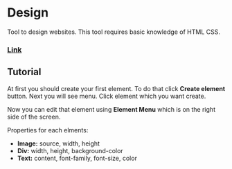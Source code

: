 # Design

Tool to design websites. This tool requires basic knowledge of HTML CSS.

### **[Link](https://wronadev.github.io/design/)**

## Tutorial
At first you should create your first element. To do that click **Create element** button. Next you will see menu. Click element which you want create.

Now you can edit that element using **Element Menu** which is on the right side of the screen.

Properties for each elments:
 * **Image:** source, width, height
 * **Div:** width, height, background-color
 * **Text:** content, font-family, font-size, color
